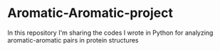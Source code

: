 # Aromatic-Aromatic-project
In this repository I'm sharing the codes I wrote in Python for analyzing aromatic-aromatic pairs in protein structures
